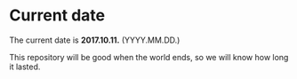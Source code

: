 # Current date

The current date is **2017.10.11.** (YYYY.MM.DD.)

This repository will be good when the world ends, so we will know how long it lasted.